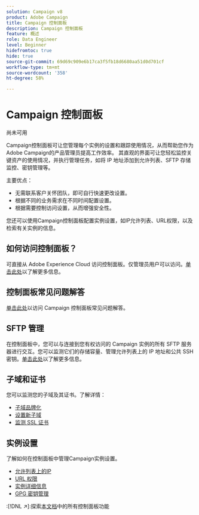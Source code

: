 ```yaml
---
solution: Campaign v8
product: Adobe Campaign
title: Campaign 控制面板
description: Campaign 控制面板
feature: 概述
role: Data Engineer
level: Beginner
hidefromtoc: true
hide: true
source-git-commit: 69d69c909e6b17ca3f5fb18d6680aa51d0d701cf
workflow-type: tm+mt
source-wordcount: '358'
ht-degree: 58%

---
```


# Campaign 控制面板

尚未可用

Campaign控制面板可让您管理每个实例的设置和跟踪使用情况，从而帮助您作为Adobe Campaign的产品管理员提高工作效率。 其直观的界面可让您轻松监控关键资产的使用情况，并执行管理任务，如将 IP 地址添加到允许列表、SFTP 存储监控、密钥管理等。

主要优点：

* 无需联系客户关怀团队，即可自行快速更改设置。
* 根据不同的业务需求在不同时间配置设置。
* 根据需要控制访问设置，从而增强安全性。

您还可以使用Campaign控制面板配置实例设置，如IP允许列表、URL权限，以及检索有关实例的信息。

## 如何访问控制面板？

可直接从 Adobe Experience Cloud 访问控制面板。仅管理员用户可以访问。[单击此处](https://experienceleague.adobe.com/docs/control-panel/using/discover-control-panel/accessing-control-panel.html)以了解更多信息。

## 控制面板常见问题解答

[单击此处](https://experienceleague.adobe.com/docs/control-panel/using/discover-control-panel/key-features.html)以访问 Campaign 控制面板常见问题解答。

## SFTP 管理

在控制面板中，您可以与连接到您有权访问的 Campaign 实例的所有 SFTP 服务器进行交互。您可以监测它们的存储容量、管理允许列表上的 IP 地址和公共 SSH 密钥。[单击此处](https://experienceleague.adobe.com/docs/control-panel/using/sftp-management/about-sftp-management.html?lang=zh-Hans#sftp-management)以了解更多信息。

## 子域和证书

您可以监测您的子域及其证书。了解详情：
* [子域品牌化](https://experienceleague.adobe.com/docs/control-panel/using/subdomains-and-certificates/subdomains-branding.html)
* [设置新子域](https://experienceleague.adobe.com/docs/control-panel/using/subdomains-and-certificates/setting-up-new-subdomain.html)
* [监测 SSL 证书](https://experienceleague.adobe.com/docs/control-panel/using/subdomains-and-certificates/monitoring-ssl-certificates.html)

## 实例设置

了解如何在控制面板中管理Campaign实例设置。
* [允许列表上的IP](https://experienceleague.adobe.com/docs/control-panel/using/instances-settings/ip-allow-listing-instance-access.html)
* [URL 权限](https://experienceleague.adobe.com/docs/control-panel/using/instances-settings/url-permissions.html)
* [实例详细信息](https://experienceleague.adobe.com/docs/control-panel/using/instances-settings/instance-details.html)
* [GPG 密钥管理](https://experienceleague.adobe.com/docs/control-panel/using/instances-settings/gpg-keys-management.html)

:[!DNL :arrow_upper_right:]:探索[本文档](https://experienceleague.adobe.com/docs/control-panel/using/control-panel-home.html?lang=zh-Hans)中的所有控制面板功能
